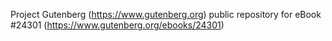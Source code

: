 Project Gutenberg (https://www.gutenberg.org) public repository for eBook #24301 (https://www.gutenberg.org/ebooks/24301)

